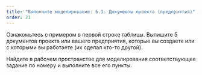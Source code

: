 ```yaml
---
title: "Выполните моделирование: 6.3. Документы проекта (предприятия)"
order: 21
---
```




Ознакомьтесь с примером в первой строке таблицы. Выпишите 5 документов проекта или вашего предприятия, которые вы создаете или с которыми вы работаете (их сделал кто-то другой).

Найдите в рабочем пространстве для моделирования соответствующее задание по номеру и выполните все его пункты.

